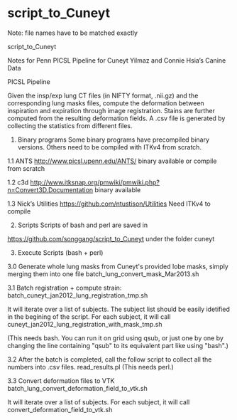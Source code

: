 script_to_Cuneyt
================

Note: file names have to be matched exactly


script_to_Cuneyt

Notes for Penn PICSL Pipeline for Cuneyt Yilmaz and Connie Hsia’s Canine Data

PICSL Pipeline

Given the insp/exp lung CT files (in NIFTY format, .nii.gz) and the corresponding lung masks files, compute the deformation between inspiration and expiration through image registration. Stains are further computed from the resulting deformation fields. A .csv file is generated by collecting the statistics from different files.

1.	Binary programs
Some binary programs have precompiled binary versions. Others need to be compiled with ITKv4 from scratch.

1.1 ANTS
	http://www.picsl.upenn.edu/ANTS/
	binary available or compile from scratch

1.2	c3d
http://www.itksnap.org/pmwiki/pmwiki.php?n=Convert3D.Documentation
	binary available

1.3	Nick’s Utilities
 https://github.com/ntustison/Utilities
	Need ITKv4 to compile
	
2.	Scripts
Scripts of bash and perl are saved in

https://github.com/songgang/script_to_Cuneyt
under the folder cuneyt

3.	Execute Scripts (bash + perl)

3.0 Generate whole lung masks from Cuneyt's provided lobe masks, simply merging them into one file
batch_lung_convert_mask_Mar2013.sh

3.1 Batch registration + compute strain:
batch_cuneyt_jan2012_lung_registration_tmp.sh

It will iterate over a list of subjects. The subject list should be easily idetified in the begining of the script. For each subject, it will call 
cuneyt_jan2012_lung_registration_with_mask_tmp.sh

(This needs bash. You can run it on grid using qsub, or just one by one by changing the line containing "qsub" to its equivalent part like using "bash".)

3.2 After the batch is completed, call the follow script to collect all the numbers into .csv files.
	read_results.pl
(This needs perl.)

3.3 Convert deformation files to VTK
batch_lung_convert_deformation_field_to_vtk.sh

It will iterate over a list of subjects. For each subject, it will call
convert_deformation_field_to_vtk.sh


